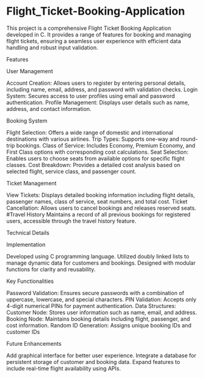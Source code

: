 # Flight_Ticket-Booking-Application
This project is a comprehensive Flight Ticket Booking Application developed in C. It provides a range of features for booking and managing flight tickets, ensuring a seamless user experience with efficient data handling and robust input validation.

Features

User Management

Account Creation: Allows users to register by entering personal details, including name, email, address, and password with validation checks.
Login System: Secures access to user profiles using email and password authentication.
Profile Management: Displays user details such as name, address, and contact information.

Booking System

Flight Selection: Offers a wide range of domestic and international destinations with various airlines.
Trip Types: Supports one-way and round-trip bookings.
Class of Service: Includes Economy, Premium Economy, and First Class options with corresponding cost calculations.
Seat Selection: Enables users to choose seats from available options for specific flight classes.
Cost Breakdown: Provides a detailed cost analysis based on selected flight, service class, and passenger count.

Ticket Management

View Tickets: Displays detailed booking information including flight details, passenger names, class of service, seat numbers, and total cost.
Ticket Cancellation: Allows users to cancel bookings and releases reserved seats.
#Travel History
Maintains a record of all previous bookings for registered users, accessible through the travel history feature.

Technical Details

Implementation

Developed using C programming language.
Utilized doubly linked lists to manage dynamic data for customers and bookings.
Designed with modular functions for clarity and reusability.

Key Functionalities

Password Validation: Ensures secure passwords with a combination of uppercase, lowercase, and special characters.
PIN Validation: Accepts only 4-digit numerical PINs for payment authentication.
Data Structures:
Customer Node: Stores user information such as name, email, and address.
Booking Node: Maintains booking details including flight, passenger, and cost information.
Random ID Generation: Assigns unique booking IDs and customer IDs

Future Enhancements

Add graphical interface for better user experience.
Integrate a database for persistent storage of customer and booking data.
Expand features to include real-time flight availability using APIs.
